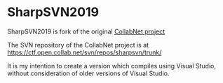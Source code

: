 # SharpSVN2019

SharpSVN2019 is fork of the original [CollabNet project](https://sharpsvn.open.collab.net/)

The SVN repository of the CollabNet project is at  
https://ctf.open.collab.net/svn/repos/sharpsvn/trunk/

It is my intention to create a version which compiles using Visual Studio, without consideration of older versions of Visual Studio.
